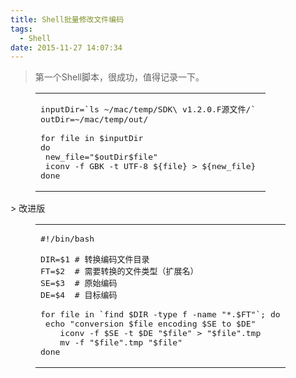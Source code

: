 ```yaml
---
title: Shell批量修改文件编码
tags:
  - Shell
date: 2015-11-27 14:07:34
---
```


> 第一个Shell脚本，很成功，值得记录一下。
<figure class="highlight stata"><table><tr><td class="code"><pre><span class="line">inputDir=`<span class="keyword">ls</span> ~/<span class="keyword">mac</span>/temp/SDK\ v1.2.0.F源文件/`</span>
<span class="line">outDir=~/<span class="keyword">mac</span>/temp/<span class="keyword">out</span>/</span>
<span class="line"></span>
<span class="line"><span class="keyword">for</span> <span class="keyword">file</span> <span class="keyword">in</span> <span class="label">$inputDir</span></span>
<span class="line"><span class="keyword">do</span></span>
<span class="line"> new_file=<span class="string">"$outDir$file"</span></span>
<span class="line"> iconv -f GBK -t UTF-8 <span class="label">$&#123;file&#125;</span> &gt; <span class="label">$&#123;new_file&#125;</span> </span>
<span class="line">done</span>
</pre></td></tr></table></figure>
> 改进版
<figure class="highlight bash"><table><tr><td class="code"><pre><span class="line"><span class="shebang">#!/bin/bash</span>
<span class="line"></span></span>
<span class="line">DIR=<span class="variable">$1</span> <span class="comment"># 转换编码文件目录</span></span>
<span class="line">FT=<span class="variable">$2</span>  <span class="comment"># 需要转换的文件类型（扩展名）</span></span>
<span class="line">SE=<span class="variable">$3</span>  <span class="comment"># 原始编码</span></span>
<span class="line">DE=<span class="variable">$4</span>  <span class="comment"># 目标编码</span></span>
<span class="line"></span>
<span class="line"><span class="keyword">for</span> file <span class="keyword">in</span> `find <span class="variable">$DIR</span> -type f -name <span class="string">"*.<span class="variable">$FT</span>"</span>`; <span class="keyword">do</span></span>
<span class="line">	<span class="built_in">echo</span> <span class="string">"conversion <span class="variable">$file</span> encoding <span class="variable">$SE</span> to <span class="variable">$DE</span>"</span></span>
<span class="line">    iconv <span class="operator">-f</span> <span class="variable">$SE</span> -t <span class="variable">$DE</span> <span class="string">"<span class="variable">$file</span>"</span> &gt; <span class="string">"<span class="variable">$file</span>"</span>.tmp</span>
<span class="line">    mv <span class="operator">-f</span> <span class="string">"<span class="variable">$file</span>"</span>.tmp <span class="string">"<span class="variable">$file</span>"</span></span>
<span class="line"><span class="keyword">done</span></span>
</pre></td></tr></table></figure>